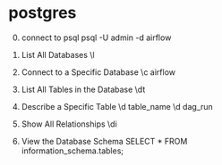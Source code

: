 # postgres

0. connect to psql
psql -U admin -d airflow

1. List All Databases
\l

2. Connect to a Specific Database
\c airflow

3. List All Tables in the Database
\dt

4. Describe a Specific Table
\d table_name
\d dag_run

5. Show All Relationships
\di

6. View the Database Schema
SELECT * FROM information_schema.tables;